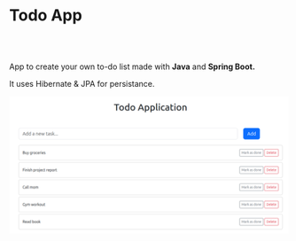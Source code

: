 <h1>Todo App</h1></br>
</br>
<p>App to create your own to-do list made with <b>Java</b> and <b>Spring Boot.</b></p>
<p>It uses Hibernate & JPA for persistance.</p>
<img src="src/main/resources/templates/todo.png"></img>
